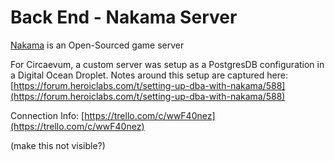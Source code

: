 # Back End - Nakama Server

[Nakama](https://heroiclabs.com/) is an Open-Sourced game server

For Circaevum, a custom server was setup as a PostgresDB configuration in a Digital Ocean Droplet. Notes around this setup are captured here: [https://forum.heroiclabs.com/t/setting-up-dba-with-nakama/588](https://forum.heroiclabs.com/t/setting-up-dba-with-nakama/588)

Connection Info: [https://trello.com/c/wwF40nez](https://trello.com/c/wwF40nez)

(make this not visible?)